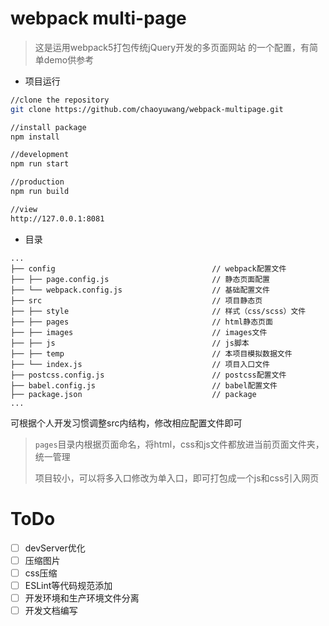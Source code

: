 # webpack multi-page  
> 这是运用webpack5打包传统jQuery开发的多页面网站 的一个配置，有简单demo供参考

* 项目运行
```bash
//clone the repository
git clone https://github.com/chaoyuwang/webpack-multipage.git

//install package
npm install

//development
npm run start

//production
npm run build

//view
http://127.0.0.1:8081
```

* 目录

```
...
├── config                                   // webpack配置文件
├── ├── page.config.js                       // 静态页面配置
├── └── webpack.config.js                    // 基础配置文件
├── src                                      // 项目静态页
├── ├── style                                // 样式（css/scss）文件
├── ├── pages                                // html静态页面
├── ├── images                               // images文件
├── ├── js                                   // js脚本
├── ├── temp                                 // 本项目模拟数据文件
├── └── index.js                             // 项目入口文件
├── postcss.config.js                        // postcss配置文件
├── babel.config.js                          // babel配置文件
├── package.json                             // package
...
```
可根据个人开发习惯调整src内结构，修改相应配置文件即可 

> `pages`目录内根据页面命名，将html，css和js文件都放进当前页面文件夹，统一管理
> 
> 项目较小，可以将多入口修改为单入口，即可打包成一个js和css引入网页

# ToDo

- [ ] devServer优化 
- [ ] 压缩图片
- [ ] css压缩
- [ ] ESLint等代码规范添加
- [ ] 开发环境和生产环境文件分离
- [ ] 开发文档编写
